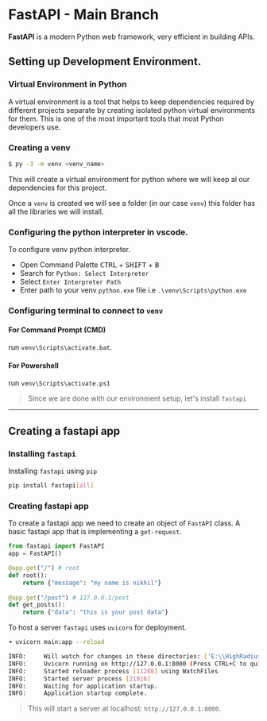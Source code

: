 # FastAPI - Main Branch
**FastAPI** is a modern Python web framework, very efficient in building APIs.
## Setting up Development Environment.
### Virtual Environment in Python
A virtual environment is a tool that helps to keep dependencies required by different projects separate by creating isolated python virtual environments for them. This is one of the most important tools that most Python developers use.
### Creating a venv
```sh
$ py -3 -m venv <venv_name>
```
This will create a virtual environment for python where we will keep al our dependencies for this project.

Once a `venv` is created we will see a folder (in our case `venv`) this folder has all the libraries we will install.
### Configuring the python interpreter in vscode. 
To configure venv python interpreter.
- Open Command Palette <kbd>CTRL</kbd> + <kbd>SHIFT</kbd> + <kbd>B</kbd>
- Search for `Python: Select Interpreter`
- Select `Enter Interpreter Path`
- Enter path to your venv `python.exe` file i.e `.\venv\Scripts\python.exe`
### Configuring terminal to connect to `venv`
#### For Command Prompt (CMD)
run `venv\Scripts\activate.bat`.
#### For Powershell
run `venv\Scripts\activate.ps1`
> Since we are done with our environment setup, let's install `fastapi`

---
## Creating a fastapi app
### Installing `fastapi`
Installing `fastapi` using `pip`
```sh
pip install fastapi[all]
```
### Creating fastapi app
To create a fastapi app we need to create an object of `FastAPI` class.
A basic fastapi app that is implementing a `get-request`.
```python
from fastapi import FastAPI
app = FastAPI()

@app.get("/") # root 
def root():
    return {"message": "my name is nikhil"}
    
@app.get("/post") # 127.0.0.1/post
def get_posts():
    return {"data": "this is your post data"}
```

To host a server `fastapi` uses `uvicorn` for deployment.
```sh
➜ uvicorn main:app --reload
```

```sh
INFO:     Will watch for changes in these directories: ['E:\\HighRadius Paid\\Python              Development\\fastapi']
INFO:     Uvicorn running on http://127.0.0.1:8000 (Press CTRL+C to quit)
INFO:     Started reloader process [11288] using WatchFiles
INFO:     Started server process [21916]
INFO:     Waiting for application startup.
INFO:     Application startup complete.
```
>This will start a server at localhost: `http://127.0.0.1:8000`.


